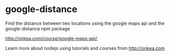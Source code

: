 # google-distance
Find the distance between two locations using the google maps api and the google-distance npm package

http://onkea.com/course/google-maps-api/

Learn more about nodejs using tutorials and courses from http://onkea.com
